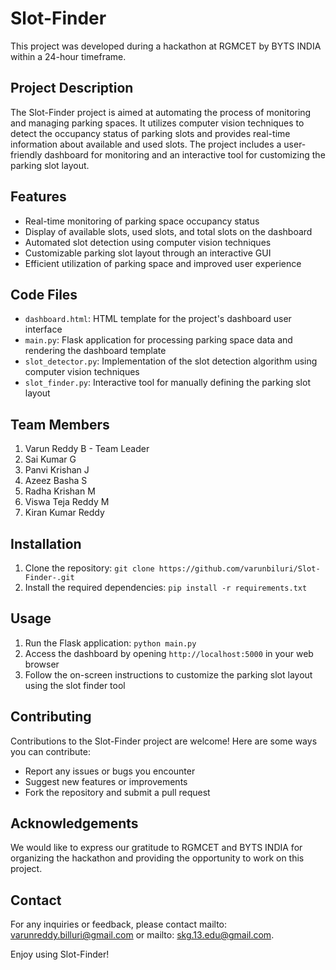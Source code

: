 # Slot-Finder

This project was developed during a hackathon at RGMCET by BYTS INDIA within a 24-hour timeframe.

## Project Description

The Slot-Finder project is aimed at automating the process of monitoring and managing parking spaces. It utilizes computer vision techniques to detect the occupancy status of parking slots and provides real-time information about available and used slots. The project includes a user-friendly dashboard for monitoring and an interactive tool for customizing the parking slot layout.

## Features

- Real-time monitoring of parking space occupancy status
- Display of available slots, used slots, and total slots on the dashboard
- Automated slot detection using computer vision techniques
- Customizable parking slot layout through an interactive GUI
- Efficient utilization of parking space and improved user experience

## Code Files

- `dashboard.html`: HTML template for the project's dashboard user interface
- `main.py`: Flask application for processing parking space data and rendering the dashboard template
- `slot_detector.py`: Implementation of the slot detection algorithm using computer vision techniques
- `slot_finder.py`: Interactive tool for manually defining the parking slot layout

## Team Members

1. Varun Reddy B - Team Leader
2. Sai Kumar G
3. Panvi Krishan J
4. Azeez Basha S
5. Radha Krishan M
6. Viswa Teja Reddy M
7. Kiran Kumar Reddy

## Installation

1. Clone the repository: `git clone https://github.com/varunbiluri/Slot-Finder-.git`
2. Install the required dependencies: `pip install -r requirements.txt`

## Usage

1. Run the Flask application: `python main.py`
2. Access the dashboard by opening `http://localhost:5000` in your web browser
3. Follow the on-screen instructions to customize the parking slot layout using the slot finder tool

## Contributing

  Contributions to the Slot-Finder project are welcome! Here are some ways you can contribute:

- Report any issues or bugs you encounter
- Suggest new features or improvements
- Fork the repository and submit a pull request


## Acknowledgements

We would like to express our gratitude to RGMCET and BYTS INDIA for organizing the hackathon and providing the opportunity to work on this project.

## Contact

For any inquiries or feedback, please contact mailto: varunreddy.billuri@gmail.com or mailto: skg.13.edu@gmail.com.

Enjoy using Slot-Finder!
